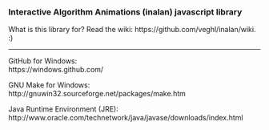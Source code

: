 <h3>Interactive Algorithm Animations (inalan) javascript library</h3>
What is this library for? Read the wiki: https://github.com/veghl/inalan/wiki. :)
<hr>
<p>
GitHub for Windows:<br/>
https://windows.github.com/
</p>
<p>
GNU Make for Windows:<br/>
http://gnuwin32.sourceforge.net/packages/make.htm
</p>
<p>
Java Runtime Environment (JRE):<br/>
http://www.oracle.com/technetwork/java/javase/downloads/index.html
</p>
